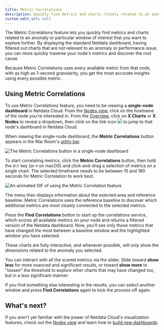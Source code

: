 ```yaml
---
title: Metric Correlations
description: Quickly find metrics and charts closely related to an anomaly anywhere in your infrastructure to discover the root cause faster.
custom_edit_url: null
---
```


The Metric Correlations feature lets you quickly find metrics and charts related to an anomaly or particular window of
interest that you want to explore further. By displaying the standard Netdata dashboard, having filtered out charts that
are not relevant to an anomaly or performance issue, you can more quickly traverse your node's metrics and discover the
root cause.

Because Metric Correlations uses every available metric from that node, with as high as 1-second granularity, you get
the most accurate insights using every possible metric.

## Using Metric Correlations

To use Metric Correlations feature, you need to be viewing a **single-node dashboard** in Netdata Cloud. From the [Nodes
view](/docs/cloud/visualize/nodes), click on the hostname of the node you're interested in. From the
[Overview](/nodes/cloud/visualize/overview), click on **X Charts** or **X Nodes** to reveal a dropdown, then click on
the link icon <img class="img__inline img__inline--link"
src="https://user-images.githubusercontent.com/1153921/95762109-1d219300-0c62-11eb-8daa-9ba509a8e71c.png" /> to jump to
that node's dashboard in Netdata Cloud.

When viewing the single-node dashboard, the **Metric Correlations** button appears in the War Room's [utility
bar](/docs/cloud/visualize/).

![The Metric Correlations button in a single-node
dashboard](https://user-images.githubusercontent.com/1153921/96469458-15be3480-11e2-11eb-8321-6937da8313ac.png)

To start correlating metrics, click the **Metric Correlations** button, then hold the `Alt` key (or `⌘` on macOS) and
click-and-drag a selection of metrics on a single chart. The selected timeframe needs to be between 15 and 180 seconds
for Metric Correlation to work best.

![An animated GIF of using the Metric Correlation
feature](https://user-images.githubusercontent.com/1153921/96477286-2a52fa80-11eb-11eb-842f-998bf9a9ce09.gif)

The menu then displays information about the selected area and reference baseline. Metric Correlations uses the
reference baseline to discover which additional metrics are most closely connected to the selected metrics.

Press the **Find Correlations** button to start up the correlations service, which scores all available metrics on your
node and returns a filtered version of the Netdata dashboard. Now, you'll see only those metrics that have changed the
most between a baseline window and the highlighted window you have selected.

These charts are fully interactive, and whenever possible, will only show the _dimensions_ related to the anomaly you
selected.

You can interact with all the scored metrics via the slider. Slide toward **show less** for more nuanced and significant
results, or toward **show more** to "loosen" the threshold to explore other charts that may have changed too, but in a
less significant manner.

If you find something else interesting in the results, you can select another window and press **Find Correlations**
again to kick the process off again.

## What's next?

If you aren't yet familiar with the power of Netdata Cloud's visualization features, check out the [Nodes
view](/docs/cloud/visualize/nodes) and learn how to [build new dashboards](/docs/cloud/visualize/dashboards).
